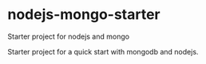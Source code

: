 # nodejs-mongo-starter
Starter project for nodejs and mongo

Starter project for a quick start with mongodb and nodejs.
